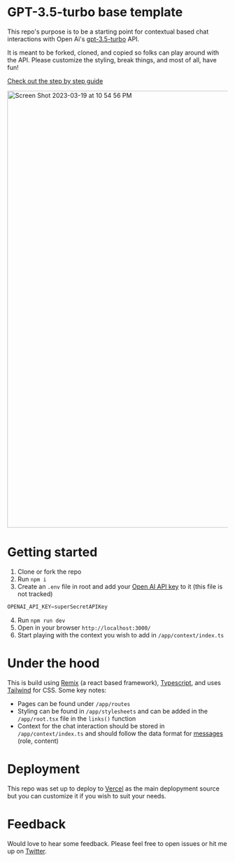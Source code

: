 # GPT-3.5-turbo base template
This repo's purpose is to be a starting point for contextual based chat interactions with Open Ai's [gpt-3.5-turbo](https://platform.openai.com/docs/guides/chat) API.

It is meant to be forked, cloned, and copied so folks can play around with the API. Please customize the styling, break things, and most of all, have fun!

[Check out the step by step guide](https://medium.com/@joshua.v.sanger/building-a-context-loaded-chat-assistant-with-openai-and-remix-9f72c6d7962b)

<img width="999" alt="Screen Shot 2023-03-19 at 10 54 56 PM" src="https://user-images.githubusercontent.com/5130040/226919242-846e12ce-a31c-4281-89d5-81267e76842f.png">


# Getting started
1. Clone or fork the repo
2. Run `npm i`
3. Create an `.env` file in root and add your [Open AI API key](https://platform.openai.com/account/api-keys) to it (this file is not tracked)
```javaScript
OPENAI_API_KEY=superSecretAPIKey
```
4. Run `npm run dev`
5. Open in your browser `http://localhost:3000/`
6. Start playing with the context you wish to add in `/app/context/index.ts`

# Under the hood
This is build using [Remix](https://remix.run/) (a react based framework), [Typescript](https://www.typescriptlang.org/), and uses [Tailwind](https://tailwindcss.com/) for CSS. Some key notes:
- Pages can be found under `/app/routes`
- Styling can be found in `/app/stylesheets` and can be added in the `/app/root.tsx` file in the `links()` function
- Context for the chat interaction should be stored in `/app/context/index.ts` and should follow the data format for [messages](https://platform.openai.com/docs/guides/chat/introduction) (role, content)

# Deployment
This repo was set up to deploy to [Vercel](https://vercel.com/) as the main deplopyment source but you can customize it if you wish to suit your needs.

# Feedback
Would love to hear some feedback. Please feel free to open issues or hit me up on [Twitter](https://twitter.com/JoshSanger_eth).
